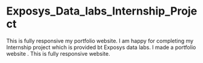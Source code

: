 # Exposys_Data_labs_Internship_Project
This is fully responsive my portfolio website. I am happy for completing my Internship project which is provided bt Exposys data labs.
I made a portfolio website .
This is fully responsive website.

